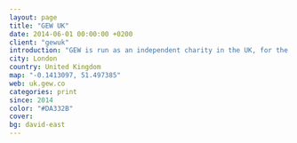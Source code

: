 ```yaml
---
layout: page
title: "GEW UK"
date: 2014-06-01 00:00:00 +0200
client: "gewuk"
introduction: "GEW is run as an independent charity in the UK, for the shared benefit of our communal ecosystem."
city: London
country: United Kingdom
map: "-0.1413097, 51.497385"
web: uk.gew.co
categories: print
since: 2014
color: "#DA332B"
cover:
bg: david-east
---
```

